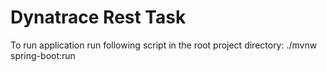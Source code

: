 # Dynatrace Rest Task

To run application run following script in the root project directory:
./mvnw spring-boot:run
